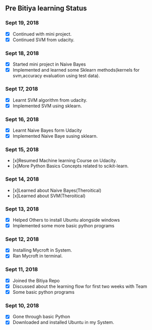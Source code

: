## Pre Bitiya learning Status

### Sept 19, 2018
* [x] Continued with mini project.
* [x] Continued SVM from udacity.

### Sept 18, 2018
* [x] Started mini project in Naive Bayes
* [x] Implemented and learned some Sklearn methods(kernels for svm,accuracy evaluation using test data).

### Sept 17, 2018
* [x] Learnt SVM algorithm from udacity.
* [x] Implemented SVM using sklearn.

### Sept 16, 2018
* [x] Learnt Naive Bayes form Udacity
* [x] Implemented Naive Baye susing sklearn.

### Sept 15, 2018
* [x]Resumed Machine learning Course on Udacity.
* [x]More Python Basics Concepts related to scikit-learn.

### Sept 14, 2018
* [x]Learned about Naive Bayes(Theroitical) 
* [x]Learned about SVM(Theroitical) 

### Sept 13, 2018
* [x] Helped Others to install Ubuntu alongside windows
* [x] Implemented some more basic python programs

### Sept 12, 2018
* [X] Installing Mycroft in System.
* [X] Ran Mycroft in terminal.

### Sept 11, 2018
* [x] Joined the Bitiya Repo
* [x] Discussed about the learning flow for first two weeks with Team
* [x] Some basic python programs 

### Sept 10, 2018
* [x] Gone through basic Python
* [x] Downloaded and installed Ubuntu in my System.

